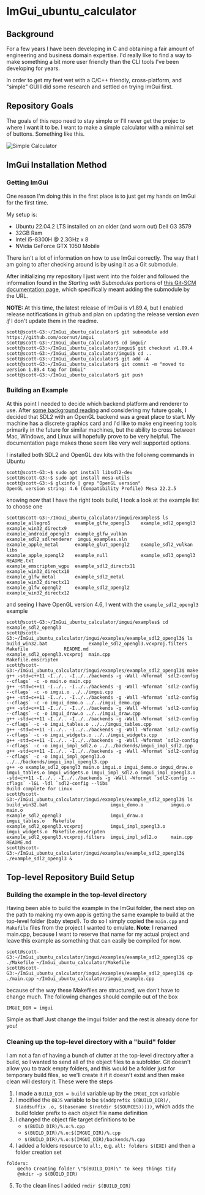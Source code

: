 # ImGui_ubuntu_calculator

## Background 
For a few years I have been developing in C and obtaining a fair amount of engineering and business domain expertise. I'd really like to find a way to make something a bit more user friendly than the CLI tools I've been developing for years.

In order to get my feet wet with a C/C++ friendly, cross-platform, and "simple" GUI I did some research and settled on trying ImGui first.

## Repository Goals
The goals of this repo need to stay simple or I'll never get the projec to where I want it to be. I want to make a simple calculator with a minimal set of buttons. Something like this.

![Simple Calculator](https://play-lh.googleusercontent.com/942KbwPIon7xQet0Qv5F0Orj70Ob3zlGq48NWbWQgx1RkE7MXJ_5Arz5tEclNiRMwYK3)

## ImGui Installation Method
### Getting ImGui
One reason I'm doing this in the first place is to just get my hands on ImGui for the first time.

My setup is:
- Ubuntu 22.04.2 LTS installed on an older (and worn out) Dell G3 3579
- 32GB Ram
- Intel i5-8300H @ 2.3GHz x 8
- NVidia GeForce GTX 1050 Mobile

There isn't a lot of information on how to use ImGui correctly. The way that I am going to after checking around is by using it as a Git submodule.

After initializing my repository I just went into the folder and followed the information found in the *Starting with Submodules* portions of [this Git-SCM documentation page](https://git-scm.com/book/en/v2/Git-Tools-Submodules), which specifically meant adding the submodule by the URL. 

**NOTE:** At this time, the latest release of ImGui is v1.89.4, but I enabled release notifications in github and plan on updating the release version *even if* I don't update them in the readme.

```console
scott@scott-G3:~/ImGui_ubuntu_calculator$ git submodule add https://github.com/ocornut/imgui
scott@scott-G3:~/ImGui_ubuntu_calculator$ cd imgui/
scott@scott-G3:~/ImGui_ubuntu_calculator/imgui$ git checkout v1.89.4
scott@scott-G3:~/ImGui_ubuntu_calculator/imgui$ cd ..
scott@scott-G3:~/ImGui_ubuntu_calculator$ git add -A
scott@scott-G3:~/ImGui_ubuntu_calculator$ git commit -m "moved to version 1.89.4 tag for ImGui"
scott@scott-G3:~/ImGui_ubuntu_calculator$ git push
```

### Building an Example
At this point I needed to decide which backend platform and renderer to use. After [some background reading](https://github.com/ocornut/imgui/blob/master/docs/BACKENDS.md) and considering my future goals, I decided that SDL2 with an OpenGL backend was a great place to start. My machine has a discrete graphics card and I'd like to make engineering tools primarily in the future for similar machines, but the ability to cross between Mac, Windows, and Linux will hopefully prove to be very helpful. The documentation page makes those seem like very well supported options.

I installed both SDL2 and OpenGL dev kits with the folloiwng commands in Ubuntu

```console
scott@scott-G3:~$ sudo apt install libsdl2-dev
scott@scott-G3:~$ sudo apt install mesa-utils
scott@scott-G3:~$ glxinfo | grep "OpenGL version"
OpenGL version string: 4.6 (Compatibility Profile) Mesa 22.2.5
```
knowing now that I have the right tools build, I took a look at the example list to choose one

```console
scott@scott-G3:~/ImGui_ubuntu_calculator/imgui/examples$ ls
example_allegro5         example_glfw_opengl3    example_sdl2_opengl3      example_win32_directx9
example_android_opengl3  example_glfw_vulkan     example_sdl2_sdlrenderer  imgui_examples.sln
example_apple_metal      example_glut_opengl2    example_sdl2_vulkan       libs
example_apple_opengl2    example_null            example_sdl3_opengl3      README.txt
example_emscripten_wgpu  example_sdl2_directx11  example_win32_directx10
example_glfw_metal       example_sdl2_metal      example_win32_directx11
example_glfw_opengl2     example_sdl2_opengl2    example_win32_directx12
```

and seeing I have OpenGL version 4.6, I went with the `example_sdl2_opengl3` example

```console
scott@scott-G3:~/ImGui_ubuntu_calculator/imgui/examples$ cd example_sdl2_opengl3
scott@scott-G3:~/ImGui_ubuntu_calculator/imgui/examples/example_sdl2_opengl3$ ls
build_win32.bat               example_sdl2_opengl3.vcxproj.filters  Makefile             README.md
example_sdl2_opengl3.vcxproj  main.cpp                              Makefile.emscripten
scott@scott-G3:~/ImGui_ubuntu_calculator/imgui/examples/example_sdl2_opengl3$ make
g++ -std=c++11 -I../.. -I../../backends -g -Wall -Wformat `sdl2-config --cflags` -c -o main.o main.cpp
g++ -std=c++11 -I../.. -I../../backends -g -Wall -Wformat `sdl2-config --cflags` -c -o imgui.o ../../imgui.cpp
g++ -std=c++11 -I../.. -I../../backends -g -Wall -Wformat `sdl2-config --cflags` -c -o imgui_demo.o ../../imgui_demo.cpp
g++ -std=c++11 -I../.. -I../../backends -g -Wall -Wformat `sdl2-config --cflags` -c -o imgui_draw.o ../../imgui_draw.cpp
g++ -std=c++11 -I../.. -I../../backends -g -Wall -Wformat `sdl2-config --cflags` -c -o imgui_tables.o ../../imgui_tables.cpp
g++ -std=c++11 -I../.. -I../../backends -g -Wall -Wformat `sdl2-config --cflags` -c -o imgui_widgets.o ../../imgui_widgets.cpp
g++ -std=c++11 -I../.. -I../../backends -g -Wall -Wformat `sdl2-config --cflags` -c -o imgui_impl_sdl2.o ../../backends/imgui_impl_sdl2.cpp
g++ -std=c++11 -I../.. -I../../backends -g -Wall -Wformat `sdl2-config --cflags` -c -o imgui_impl_opengl3.o ../../backends/imgui_impl_opengl3.cpp
g++ -o example_sdl2_opengl3 main.o imgui.o imgui_demo.o imgui_draw.o imgui_tables.o imgui_widgets.o imgui_impl_sdl2.o imgui_impl_opengl3.o -std=c++11 -I../.. -I../../backends -g -Wall -Wformat `sdl2-config --cflags` -lGL -ldl `sdl2-config --libs`
Build complete for Linux
scott@scott-G3:~/ImGui_ubuntu_calculator/imgui/examples/example_sdl2_opengl3$ ls
build_win32.bat                       imgui_demo.o          imgui.o          main.o
example_sdl2_opengl3                  imgui_draw.o          imgui_tables.o   Makefile
example_sdl2_opengl3.vcxproj          imgui_impl_opengl3.o  imgui_widgets.o  Makefile.emscripten
example_sdl2_opengl3.vcxproj.filters  imgui_impl_sdl2.o     main.cpp         README.md
scott@scott-G3:~/ImGui_ubuntu_calculator/imgui/examples/example_sdl2_opengl3$ ./example_sdl2_opengl3 &
```

## Top-level Repository Build Setup
### Building the example in the top-level directory

Having been able to build the example in the ImGui folder, the next step on the path to making my own app is getting the same example to build at the top-level folder (baby steps!). To do so I simply copied the `main.cpp` and `Makefile` files from the project I wanted to emulate. **Note**: I renamed main.cpp, because I want to reserve that name for my actual project and leave this example as something that can easily be compiled for now.

```console
scott@scott-G3:~/ImGui_ubuntu_calculator/imgui/examples/example_sdl2_opengl3$ cp ./Makefile ~/ImGui_ubuntu_calculator/Makefile
scott@scott-G3:~/ImGui_ubuntu_calculator/imgui/examples/example_sdl2_opengl3$ cp ./main.cpp ~/ImGui_ubuntu_calculator/imgui_example.cpp
```

because of the way these Makefiles are structured, we don't have to change much. The following changes should compile out of the box

```make
IMGUI_DIR = imgui
```

Simple as that! Just change the imgui folder and the rest is already done for you!

### Cleaning up the top-level directory with a "build" folder

I am not a fan of having a bunch of clutter at the top-level directory after a build, so I wanted to send all of the object files to a subfolder. Git doesn't allow you to track empty folders, and this would be a folder just for temporary build files, so we'll create it if it doesn't exist and then make clean will destory it. These were the steps

1. I made a `BUILD_DIR = build` variable up by the `IMGUI_DIR` variable
2. I modified the `OBJS` variable to be `$(addprefix $(BUILD_DIR)/, $(addsuffix .o, $(basename $(notdir $(SOURCES)))))`, which adds the build folder prefix to each object file name definition
3. I changed the object file target definitions to be
    - `$(BUILD_DIR)/%.o:%.cpp`
    - `$(BUILD_DIR)/%.o:$(IMGUI_DIR)/%.cpp`
    - `$(BUILD_DIR)/%.o:$(IMGUI_DIR)/backends/%.cpp`
4. I added a folders resource to `all:`, e.g. `all: folders $(EXE)` and then a folder creation set
```make
folders:
 	@echo Creating folder \"$(BUILD_DIR)\" to keep things tidy
 	@mkdir -p $(BUILD_DIR)
```
5. To the clean lines I added `rmdir $(BUILD_DIR)`
